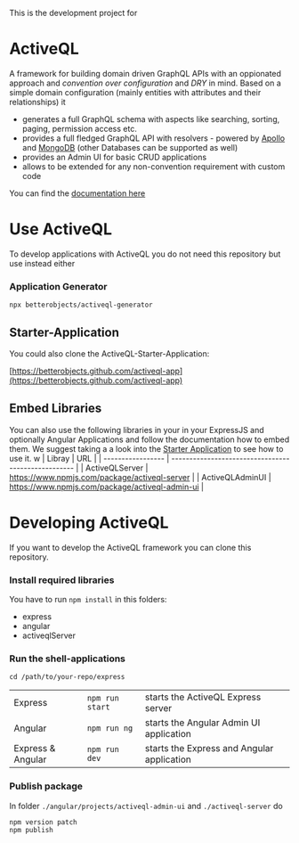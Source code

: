 This is the development project for 

# ActiveQL 

A framework for building domain driven GraphQL APIs with an oppionated approach and _convention over configuration_ and _DRY_ in mind. Based on a simple domain configuration (mainly entities with attributes and their relationships) it 

  * generates a full GraphQL schema with aspects like searching, sorting, paging, permission access etc.   
  * provides a full fledged GraphQL API with resolvers - powered by [Apollo](https://www.apollographql.com) and [MongoDB](https://www.mongodb.com) (other Databases can be supported as well)
  * provides an Admin UI for basic CRUD applications 
  * allows to be extended for any non-convention requirement with custom code

You can find the [documentation here](https://betterobjects.github.io/activeql/)

# Use ActiveQL

To develop applications with ActiveQL you do not need this repository but use instead either 

### Application Generator 

```
npx betterobjects/activeql-generator
```

## Starter-Application 

You could also clone the ActiveQL-Starter-Application: 

[https://betterobjects.github.com/activeql-app](https://betterobjects.github.com/activeql-app)


## Embed Libraries 

You can also use the following libraries in your in your ExpressJS and optionally Angular Applications and follow the documentation how to embed them. We suggest taking a a look into the [Starter Application](#starter-application.md) to see how to use it.
w
| Libray            | URL                                                 | 
| ----------------- | --------------------------------------------------- | 
| ActiveQLServer    | https://www.npmjs.com/package/activeql-server       |
| ActiveQLAdminUI   | https://www.npmjs.com/package/activeql-admin-ui     |


# Developing ActiveQL

If you want to develop the ActiveQL framework you can clone this repository.

### Install required libraries

You have to run `npm install` in this folders: 

  * express
  * angular
  * activeqlServer

### Run the shell-applications

`cd /path/to/your-repo/express`

|   |   |   |
| - | - | - |
| Express           | `npm run start` | starts the ActiveQL Express server       |
| Angular           | `npm run ng`    | starts the Angular Admin UI application       |
| Express & Angular | `npm run dev`   | starts the Express and Angular application    |

### Publish package 

In folder `./angular/projects/activeql-admin-ui` and `./activeql-server` do 

```
npm version patch 
npm publish
```
